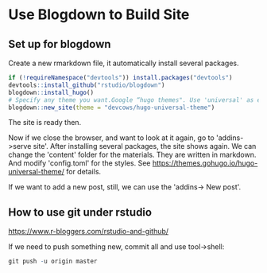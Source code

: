 
# Use Blogdown to Build Site


## Set up for blogdown

Create a new rmarkdown file, it automatically install several packages.

```R
if (!requireNamespace("devtools")) install.packages("devtools")
devtools::install_github("rstudio/blogdown")
blogdown::install_hugo()
# Specify any theme you want.Google “hugo themes". Use 'universal' as example.
blogdown::new_site(theme = "devcows/hugo-universal-theme") 
```

The site is ready then.

Now if we close the browser, and want to look at it again, go to 'addins->serve site'. After installing several packages, the site shows again. We can change the 'content' folder for the materials. They are written in markdown. And modify 'config.toml' for the styles. See https://themes.gohugo.io/hugo-universal-theme/ for details.

If we want to add a new post, still, we can use the 'addins-> New post'.

## How to use git under rstudio

https://www.r-bloggers.com/rstudio-and-github/

If we need to push something new, commit all and use tool->shell:

```R
git push -u origin master
```
